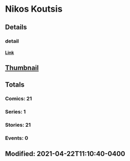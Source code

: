 # Nikos  Koutsis 
## Details
### detail
#### [Link](http://marvel.com/comics/creators/13864/nikos_koutsis?utm_campaign=apiRef&utm_source=225578a89fc76f3d20fbffda5d17a88d)
## [Thumbnail](http://i.annihil.us/u/prod/marvel/i/mg/b/40/image_not_available.jpg)
## Totals
### Comics: 21
### Series: 1
### Stories: 21
### Events: 0
## Modified: 2021-04-22T11:10:40-0400